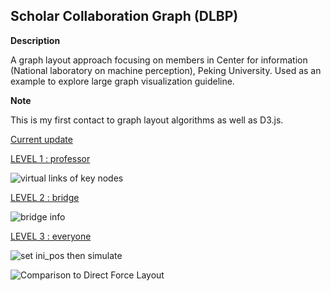 ## Scholar Collaboration Graph (DLBP)

**Description** 

A graph layout approach focusing on members in Center for information (National laboratory on machine perception), Peking University. Used as an example to explore large graph visualization guideline.

**Note**

This is my first contact to graph layout algorithms as well as D3.js. 

[Current update](https://shellywhen.github.io/Nothing-At-All/Level_3.html)

[LEVEL 1 : professor](https://shellywhen.github.io/Nothing-At-All/Level_1.html)

![virtual links of key nodes](https://shellywhen.github.io/Nothing-At-All//Report/level_1.jpg)

[LEVEL 2 : bridge](https://shellywhen.github.io/Nothing-At-All/Level_2.html)

![bridge info](https://shellywhen.github.io/Nothing-At-All//Report/level_2.jpg)

[LEVEL 3 : everyone](https://shellywhen.github.io/Nothing-At-All/Level_3.html)

![set ini_pos then simulate](https://shellywhen.github.io/Nothing-At-All//Report/level_3.jpg)

![Comparison to Direct Force Layout](https://shellywhen.github.io/Nothing-At-All//Report/raw_force_layout.png)



